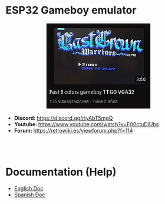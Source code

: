 # ESP32 Gameboy emulator
<center><img src='https://github.com/rpsubc8/esp32gameboy/blob/master/preview/previewGameboyYoutube.gif'></center>
<ul>
 <li><b>Discord: </b><a href='https://discord.gg/rtyAbT5mgQ'>https://discord.gg/rtyAbT5mgQ</a></li>
 <li><b>Youtube: </b><a href='https://www.youtube.com/watch?v=F00ctuDlUbs'>https://www.youtube.com/watch?v=F00ctuDlUbs</a></li>
 <li><b>Forum: </b><a href='https://retrowiki.es/viewforum.php?f=114'>https://retrowiki.es/viewforum.php?f=114</a></li>
</ul>

<br><br>
<h1>Documentation (Help)</h1>
<ul>
 <li><a href='readmeEnglish.md'>English Doc</a></li>
 <li><a href='readmeSpanish.md'>Spanish Doc</a></li>
</ul>
